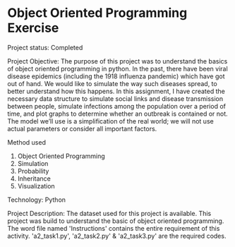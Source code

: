 # Object Oriented Programming Exercise

Project status: Completed

Project Objective: The purpose of this project was to understand the basics of object oriented programming in python. In the past, there have been viral disease epidemics (including the 1918 influenza pandemic) which have got out of hand. We would like to simulate the way such diseases spread, to better understand how this happens. In this assignment, I have created the necessary data structure to simulate social links and disease transmission between people, simulate infections among the population over a period of time, and plot graphs to determine whether an outbreak is contained or not. The model we’ll use is a simplification of the real world; we will not use actual parameters or consider all important factors.

Method used
1. Object Oriented Programming 
2. Simulation
3. Probability
4. Inheritance
5. Visualization

Technology: Python

Project Description: The dataset used for this project is available. This project was build to understand the basic of object oriented programming. The word file named 'Instructions' contains the entire requirement of this activity. 'a2_task1.py', 'a2_task2.py' & 'a2_task3.py' are the required codes.
